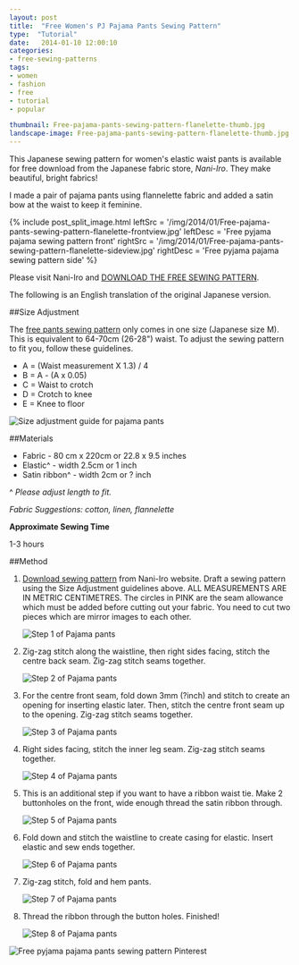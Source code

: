 ```yaml
---
layout: post
title:  "Free Women's PJ Pajama Pants Sewing Pattern"
type:  "Tutorial"
date:   2014-01-10 12:00:10
categories:
- free-sewing-patterns
tags:
- women
- fashion
- free
- tutorial
- popular

thumbnail: Free-pajama-pants-sewing-pattern-flanelette-thumb.jpg
landscape-image: Free-pajama-pants-sewing-pattern-flanelette-thumb.jpg
---
```


This Japanese sewing pattern for women's elastic waist pants is available for free download from the Japanese fabric store,
*Nani-Iro*. They make beautiful, bright fabrics!

I made a pair of pajama pants using flannelette fabric and added a satin bow at the waist to keep it feminine.

{% include post_split_image.html leftSrc = '/img/2014/01/Free-pajama-pants-sewing-pattern-flanelette-frontview.jpg' leftDesc = 'Free pyjama pajama sewing pattern front' rightSrc = '/img/2014/01/Free-pajama-pants-sewing-pattern-flanelette-sideview.jpg' rightDesc = 'Free pyjama pajama sewing pattern side' %}

Please visit Nani-Iro and [DOWNLOAD THE FREE SEWING PATTERN](http://naniiro.jp/textile/pdf/ouchi_pm.pdf).

The following is an English translation of the original Japanese version. 

##Size Adjustment

The [free pants sewing pattern](http://naniiro.jp/textile/pdf/ouchi_pm.pdf) only comes in one size (Japanese size M). This is equivalent to 64-70cm (26-28") waist. To adjust the sewing pattern to fit you, follow these guidelines.

- A = (Waist measurement X 1.3) / 4
- B = A - (A x 0.05)
- C = Waist to crotch
- D = Crotch to knee
- E = Knee to floor

![Size adjustment guide for pajama pants](/img/2014/01/Free-pajama-pants-sewing-pattern-size-adjustment-guide.png "Size adjustment guide for pajama pants")

##Materials

- Fabric - 80 cm x 220cm or 22.8 x 9.5 inches
- Elastic^ - width 2.5cm or 1 inch
- Satin ribbon^ - width 2cm or ? inch

^ *Please adjust length to fit.*

*Fabric Suggestions: cotton, linen, flannelette*

**Approximate Sewing Time**

1-3 hours

##Method 

1. [Download sewing pattern](http://naniiro.jp/textile/pdf/ouchi_pm.pdf) from Nani-Iro website. Draft a sewing pattern using the Size Adjustment guidelines above. ALL MEASUREMENTS ARE IN METRIC CENTIMETRES. The circles in PINK are the seam allowance which must be added before cutting out your fabric. You need to cut two pieces which are mirror images to each other.

	![Step 1 of Pajama pants](/img/2014/01/Free-pajama-pants-sewing-pattern-flanelette-step1.jpg "Step 1 of Pajama pants")

2. Zig-zag stitch along the waistline, then right sides facing, stitch the centre back seam. Zig-zag stitch seams together.

	![Step 2 of Pajama pants](/img/2014/01/Free-pajama-pants-sewing-pattern-flanelette-step2.jpg "Step 2 of Pajama pants")

3. For the centre front seam, fold down 3mm (?inch) and stitch to create an opening for inserting elastic later. Then, stitch the centre front seam up to the opening. Zig-zag stitch seams together.

	![Step 3 of Pajama pants](/img/2014/01/Free-pajama-pants-sewing-pattern-flanelette-step3.jpg "Step 3 of Pajama pants")

4. Right sides facing, stitch the inner leg seam. Zig-zag stitch seams together.

	![Step 4 of Pajama pants](/img/2014/01/Free-pajama-pants-sewing-pattern-flanelette-step4.jpg "Step 4 of Pajama pants")

5. This is an additional step if you want to have a ribbon waist tie. Make 2 buttonholes on the front, wide enough thread the satin ribbon through.

	![Step 5 of Pajama pants](/img/2014/01/Free-pajama-pants-sewing-pattern-flanelette-step5.jpg "Step 5 of Pajama pants")

6. Fold down and stitch the waistline to create casing for elastic. Insert elastic and sew ends together.

	![Step 6 of Pajama pants](/img/2014/01/Free-pajama-pants-sewing-pattern-flanelette-step6.jpg "Step 6 of Pajama pants")

7. Zig-zag stitch, fold and hem pants.

	![Step 7 of Pajama pants](/img/2014/01/Free-pajama-pants-sewing-pattern-flanelette-step7.jpg "Step 7 of Pajama pants")


8. Thread the ribbon through the button holes. Finished!

	![Step 8 of Pajama pants](/img/2014/01/Free-pajama-pants-sewing-pattern-flanelette-step8.jpg "Step 8 of Pajama pants")

![Free pyjama pajama pants sewing pattern Pinterest](/img/2014/01/Free-pajama-pants-sewing-pattern-flanelette-Pinterest.jpg "Free pyjama pajama pants sewing pattern Pinterest")

